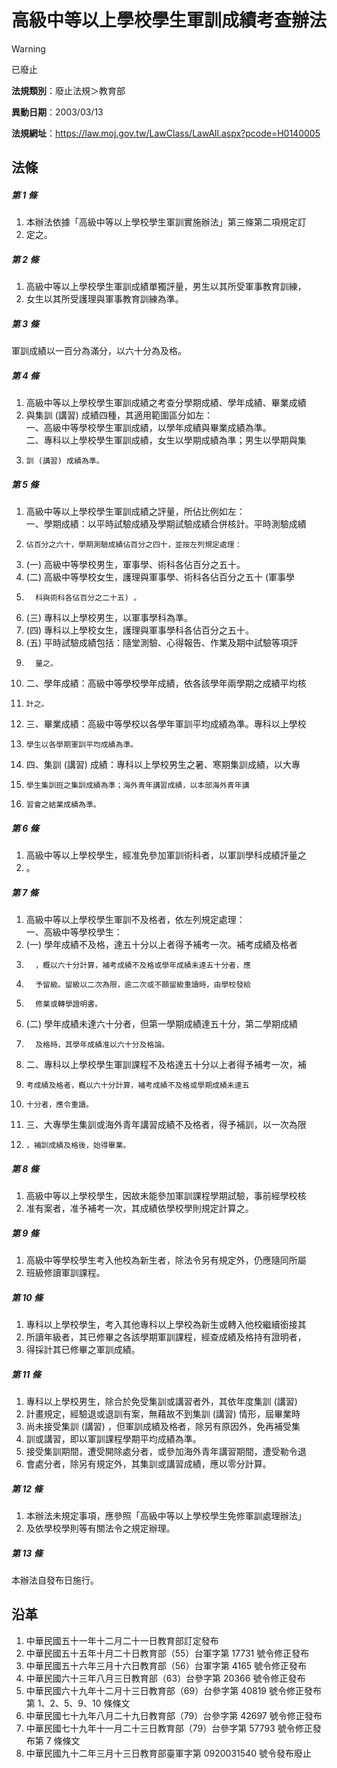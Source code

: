 # 高級中等以上學校學生軍訓成績考查辦法
> [!WARNING]
> 已廢止

**法規類別**：廢止法規＞教育部

**異動日期**：2003/03/13  

**法規網址**：https://law.moj.gov.tw/LawClass/LawAll.aspx?pcode=H0140005



## 法條
##### 第 1 條
1. 本辦法依據「高級中等以上學校學生軍訓實施辦法」第三條第二項規定訂
1. 定之。

##### 第 2 條
1. 高級中等以上學校學生軍訓成績單獨評量，男生以其所受軍事教育訓練，
1. 女生以其所受護理與軍事教育訓練為準。

##### 第 3 條
軍訓成績以一百分為滿分，以六十分為及格。

##### 第 4 條
1. 高級中等以上學校學生軍訓成績之考查分學期成績、學年成績、畢業成績
1. 與集訓 (講習) 成績四種，其適用範圍區分如左：  
一、高級中等學校學生軍訓成績，以學年成績與畢業成績為準。  
二、專科以上學校學生軍訓成績，女生以學期成績為準；男生以學期與集
1.     訓 (講習) 成績為準。

##### 第 5 條
1. 高級中等以上學校學生軍訓成績之評量，所佔比例如左：  
一、學期成績：以平時試驗成績及學期試驗成績合併核計。平時測驗成績
1.     佔百分之六十，學期測驗成績佔百分之四十，並按左列規定處理：
1.  (一) 高級中等學校男生，軍事學、術科各佔百分之五十。
1.  (二) 高級中等學校女生，護理與軍事學、術科各佔百分之五十 (軍事學
1.       科與術科各佔百分之二十五) 。
1.  (三) 專科以上學校男生，以軍事學科為準。
1.  (四) 專科以上學校女生，護理與軍事學科各佔百分之五十。
1.  (五) 平時試驗成績包括：隨堂測驗、心得報告、作業及期中試驗等項評
1.       量之。
1. 二、學年成績：高級中等學校學年成績，依各該學年兩學期之成績平均核
1.     計之。
1. 三、畢業成績：高級中等學校以各學年軍訓平均成績為準。專科以上學校
1.     學生以各學期軍訓平均成績為準。
1. 四、集訓 (講習) 成績：專科以上學校男生之暑、寒期集訓成績，以大專
1.     學生集訓班之集訓成績為準；海外青年講習成績，以本部海外青年講
1.     習會之結業成績為準。

##### 第 6 條
1. 高級中等以上學校學生，經准免參加軍訓術科者，以軍訓學科成績評量之
1. 。

##### 第 7 條
1. 高級中等以上學校學生軍訓不及格者，依左列規定處理：  
一、高級中等學校學生：
1.  (一) 學年成績不及格，達五十分以上者得予補考一次。補考成績及格者
1.       ，概以六十分計算，補考成績不及格或學年成績未達五十分者，應
1.       予留級。留級以二次為限，逾二次或不願留級重讀時，由學校發給
1.       修業或轉學證明書。
1.  (二) 學年成績未達六十分者，但第一學期成績達五十分，第二學期成績
1.       及格時，其學年成績准以六十分及格論。
1. 二、專科以上學校學生軍訓課程不及格達五十分以上者得予補考一次，補
1.     考成績及格者，概以六十分計算，補考成績不及格或學期成績未達五
1.     十分者，應令重讀。
1. 三、大專學生集訓或海外青年講習成績不及格者，得予補訓，以一次為限
1.     ，補訓成績及格後，始得畢業。

##### 第 8 條
1. 高級中等以上學校學生，因故未能參加軍訓課程學期試驗，事前經學校核
1. 准有案者，准予補考一次，其成績依學校學則規定計算之。

##### 第 9 條
1. 高級中等學校學生考入他校為新生者，除法令另有規定外，仍應隨同所屬
1. 班級修讀軍訓課程。

##### 第 10 條
1. 專科以上學校學生，考入其他專科以上學校為新生或轉入他校繼續銜接其
1. 所讀年級者，其已修畢之各該學期軍訓課程，經查成績及格持有證明者，
1. 得採計其已修畢之軍訓成績。

##### 第 11 條
1. 專科以上學校男生，除合於免受集訓或講習者外，其依年度集訓 (講習)
1. 計畫規定，經驗退或退訓有案，無藉故不到集訓 (講習) 情形，屆畢業時
1. 尚未接受集訓 (講習) ，但軍訓成績及格者，除另有原因外，免再補受集
1. 訓或講習，即以軍訓課程學期平均成績為準。
1. 接受集訓期間，遭受開除處分者，或參加海外青年講習期間，遭受勒令退
1. 會處分者，除另有規定外，其集訓或講習成績，應以零分計算。

##### 第 12 條
1. 本辦法未規定事項，應參照「高級中等以上學校學生免修軍訓處理辦法」
1. 及依學校學則等有關法令之規定辦理。

##### 第 13 條
本辦法自發布日施行。

## 沿革
1. 中華民國五十一年十二月二十一日教育部訂定發布
1. 中華民國五十五年十月二十日教育部（55）台軍字第 17731 號令修正發布
1. 中華民國五十六年三月十六日教育部（56）台軍字第 4165 號令修正發布
1. 中華民國六十三年八月三日教育部（63）台參字第 20366 號令修正發布
1. 中華民國六十九年十二月十三日教育部（69）台參字第 40819 號令修正發布第 1、2、5、9、10 條條文
1. 中華民國七十九年八月二十九日教育部（79）台參字第 42697 號令修正發布
1. 中華民國七十九年十一月二十三日教育部（79）台參字第 57793 號令修正發布第 7 條條文
1. 中華民國九十二年三月十三日教育部臺軍字第 0920031540 號令發布廢止
